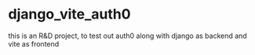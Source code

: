 # django_vite_auth0
this is an R&amp;D project, to test out auth0 along with django as backend and vite as frontend
